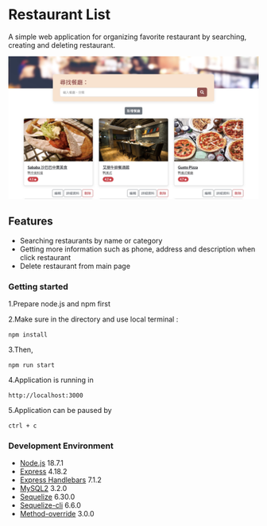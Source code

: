 # Restaurant List
A simple web application for organizing favorite restaurant by searching, creating and deleting restaurant.

![listening page](https://github.com/PeiTzuChen/restaurants-list/blob/main/Image/restaurant.jpg)

## Features
- Searching restaurants by name or category
- Getting more information such as phone, address and description when click restaurant
- Delete restaurant from main page


### Getting started

1.Prepare node.js and npm first

2.Make sure in the directory and use local terminal :

```
npm install
```

3.Then,

```
npm run start
```

4.Application is running in

```
http://localhost:3000
```

5.Application can be paused by

```
ctrl + c
```

### Development Environment

- [Node.js](https://github.com/nvm-sh/nvm) 18.7.1
- [Express](https://www.npmjs.com/package/express) 4.18.2
- [Express Handlebars](https://github.com/express-handlebars/express-handlebars) 7.1.2
- [MySQL2](https://www.npmjs.com/package/mysql2) 3.2.0
- [Sequelize](https://www.npmjs.com/package/sequelize) 6.30.0
- [Sequelize-cli](https://www.npmjs.com/package/sequelize-cli) 6.6.0
- [Method-override](https://www.npmjs.com/package/method-override) 3.0.0
